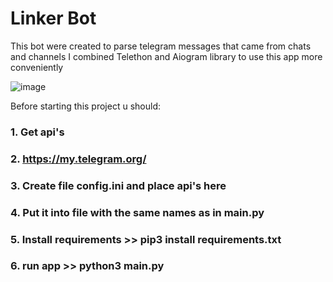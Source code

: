 # Linker Bot
This bot were created to parse telegram messages that came from chats and channels
I combined Telethon and Aiogram library to use this app more conveniently

![image](https://user-images.githubusercontent.com/94004361/219478995-b19d9cc0-6506-47c8-bd42-1966ae3ff886.png)

Before starting this project u should:
### 1. Get api's 
### 2. https://my.telegram.org/ 
### 3. Create file config.ini and place api's here 
### 4. Put it into file with the same names as in main.py 
### 5. Install requirements >> pip3 install requirements.txt
### 6. run app >> python3 main.py
